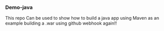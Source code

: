 ### Demo-java ####
This repo Can be used to show how to build a java app using Maven as an example building a .war using github webhook again!!

